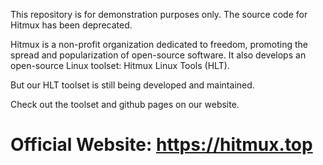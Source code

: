 This repository is for demonstration purposes only. The source code for Hitmux has been deprecated.

Hitmux is a non-profit organization dedicated to freedom, promoting the spread and popularization of open-source software. It also develops an open-source Linux toolset: Hitmux Linux Tools (HLT).

But our HLT toolset is still being developed and maintained.

Check out the toolset and github pages on our website.

# **Official Website:** https://hitmux.top
